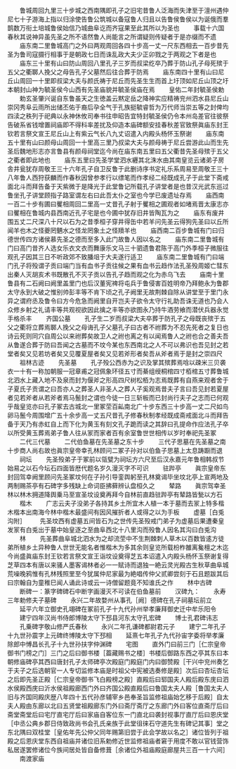 <!-- { "loadSidebar": true } -->
　　鲁城周回九里三十步城之西南隅即孔子之旧宅昔鲁人泛海而失津至于澶州遇仲尼七十子游海上指以归涂使告鲁公筑城以备寇鲁人归且以告鲁侯鲁侯以为诞俄而羣鹊数万衔土培城鲁侯始信乃城曲阜讫而齐寇果至此其所以为圣也
　　事载十六国春秋其说神异虽先圣之所不语然鲁人尚能言之所谓疑则传疑者于是亦缀而不遗
　　庙东南二里鲁城高门之外曰两观周回各四十步高一丈一尺东西相去一百步昔先圣为鲁司寇摄行相事于是朝政七日而诛乱政大夫少正卯戮之于两观之下者是也
　　庙东三十里有山曰防山周回八里孔子三岁而叔梁纥卒乃葬于防山孔子母死殡于五父之衢郰人挽父之母告孔子父墓然后往合葬于防焉
　　庙东南四十里有山曰尼丘山周回一十里即叔梁大夫与颜氏祷于尼丘而先圣生生而首上圩顶如尼丘山顶之圩本朝封山神为毓圣侯今山西有先圣庙貌并毓圣侯庙在焉
　　皇佑二年封毓圣侯勅
　　勅玄圣肇兴诞自东鲁虽天之生徳盖云黙定岳之降神实应精祷兖州泗水县尼丘山崇冈秀阜云雨所出储丕佑于裔后孕全气于孔族挺毓睿哲为万代师当崇五等之封俾均四渎之秩列于祀典以永神休攸司奉书往申昭告宜特封毓圣侯仍令本州岛差官往彼祭告破系省钱增置祠庙即不得科率差扰及仰造本庙碑额安挂春秋差官致祭眞庙东封王钦若言祭文宣王尼丘山上有紫云气长八九丈诏遣入内殿头杨怀玉祭谢
　　庙东南五十里有山曰颜母山周回一十里高三里乃叔梁大夫与颜母祷于尼丘尝游此山而生先圣后魏地形志亦言鲁县有颜母祠堂迄今尚在庙东南五里曰五父衢昔先圣母殡于五父之衢者即此地也
　　庙东五里曰先圣学堂泗水纒其北洙水由其南皇览云诸弟子房舎井瓮犹存周敬王三十六年孔子自卫反鲁于此删诗序书定礼乐系周易至周敬王三十八年鲁人西狩获麟而作春秋因曾参孝行以缥笔而作孝经二经既成孔子于此堂下斋戒面北斗而拜告备于天紫微于是降光于此堂鲁记所载孔子讲堂者是也昔汉光武东巡过鲁坐孔子讲堂顾指子路室谓左右曰此吾太仆之室也今学已废遗址存焉
　　庙西南一百二十步有圃曰矍相周回二里高一丈昔孔子射于矍相之圃观者如堵焉晋太康志亦曰矍相在鲁城内县西南近孔子宅是也今圃中犹存旧井皆陶瓦为之
　　庙东有废井围五丈二尺深八十尺以石为之昔季桓子穿井得缶中若羊问先圣云得狗先圣曰以丘所闻羊也木之怪夔罔魉水之怪龙罔象土之怪羵羊也
　　庙西南二百步鲁城有门曰归德世传四方诸侯慕先圣之德而至多入此门故鲁人因以名之
　　庙东南二里鲁城有门曰高门昔齐人选女乐衣文衣而舞康乐文马三十驷遗鲁君陈于高门外季桓子微服往观孔子因其三日不听政郊不致膰俎于大夫遂行适卫
　　庙东南二里鲁城有门曰端门孔子将殁谓子贡曰端门当有血书子贡往候之果有血书云趋作法孔圣殁周姬亡彗东出秦人灭胡亥术书既散孔不灭子贡以告孔子趋而观之化为赤乌飞去
　　庙南十里鲁县有二石阙曰阙里盖里门也后汉董宪禆将屯兵于鲁侵害百姓明帝乃拜鲍永为鲁郡太守永到大破之惟别帅彭丰等不肯下顷之孔子阙里无故荆棘自除从讲堂至于里门永异之谓府丞及鲁令曰方今危急而阙里自开岂夫子欲令太守行礼助吾诛无道也乃会人众修乡射之礼请丰等共观视欲因此擒之丰等亦欲图永乃持牛酒劳飨而潜伏兵器永觉手格杀丰
　　齐国公墓
　　孔子生二岁而叔梁大夫卒葬于防孔子之母既丧殡于五父之衢将立葬焉郰人挽父之母诲孔子父墓孔子曰古者不祔葬为不忍先死者之复日也诗云死则同穴自周公以来祔葬矣故卫人之祔也离之有以闻焉鲁人之祔也合之善夫吾从鲁遂合葬于防曰吾闻之古墓而不坟今某也东西南北之人不可以弗识也吾见封之若堂者矣又见若坊者矣又见覆夏屋者矣又见若斧形者矣吾从斧者焉于是封之崇四尺
　　祖林古迹
　　先圣墓
　　孔子殁公西赤为之识及掌其殡葬焉唅以疎米三贝袭衣一十有一称加朝服一冠章甫之冠佩象环径五寸而綦组绶桐棺四寸栢棺五寸葬鲁城北泗水上藏入地不及泉而封为偃斧之形高四尺树松栢为志焉既葬有自燕来观者舍于子夏氏子贡谓之曰吾亦人之葬圣人非圣人之葬人子奚观焉昔夫子言曰吾见封若夏屋者见若斧者从若斧者焉马鬛封之谓也今徒一日三斩板而已封尚行夫子之志而已何观乎哉皇览亦曰孔子冢去古城北一里冢茔百畆南北广十步东西三十步高一丈二尺如鸟卵马鬛今周围增广五十余步高一丈五尺昔孔子修春秋制孝经既成斋戒面北斗而拜告备于天乃有赤虹自上而下化为黄玉有刻文孔子跪而读之其辞曰孔提命作应法孔子卒以所受黄玉葬焉弟子鲁人往从冡而家者百有余室鲁世世相传以岁时奉祀先圣冢
　　二代三代墓
　　二代伯鱼墓在先圣墓之东十步
　　三代子思墓在先圣墓之南十步商人尚右故也眞宗皇帝幸孔林顾问二冢子孙对以伯鱼子思墓上太息踌蹰而退
　　祠坛
　　先圣殁弟子于冢前以瓴甓为祠坛方六尺至后汉永嘉元年鲁相韩叔节始易之以石今坛石四面皆厯代题名岁久漫灭字不可识
　　驻跸亭
　　眞宗皇帝东封回驾幸阙里顾问先圣冢坟何在子孙引导銮舆躬至孔林奠谒毕坐坟北亭上宣两地及两制赐茶亭有石碑字多残缺上命词臣拂藓辨认盘桓久之
　　辇路
　　眞宗驾幸圣林以林木拥道降舆乗马至宣圣坟设奠再拜今自林前直趋驻跸亭有辇路皆甃以方石
　　楷木
　　广志云夫子没弟子各持其乡土所宜木人植一本于墓而去冡上特多楷木楷本出南海今林中楷木最盛间有因风摧折者人或得之以为手板
　　虚墓［白兎沟附］
　　先圣坟西有虚墓五间皆石为之世传先圣殁戒门弟子为虚墓后果遭秦皇发冡有白兎出于墓中始皇逐之至曲阜西北十八里沟而殁鲁人因名其沟曰白兎沟
　　林
　　先圣葬曲阜城北泗水为之却流茔中不生荆棘刺人草木以百数皆逺方徒弟所植乡土异种鲁人世世无能名者惟楷木为多其余则皇览所载枌柞雒离毚檀之木迄今尚盛眞庙东封王钦若言祭文宣王诣坟设奠得芝五本诏遣入内殿头杨怀玉祭谢复得芝草四本有唐以来骚人墨客谒林者必一一赋诗而退独一絶云灵光殿古生秋草曲阜城荒噪晚鸦惟有孔林残照里至今犹属仲尼家最为絶唱传仲父贰卿尝刻于石且题跋其后曰宗翰自为童稚巳闻人诵此诗或云一诗僧留题竟不知谁氏之作
　　林中古碑
　　断碑一：篆字碑碑石中断字画漫灭不可读在伯鱼墓前
　　汉碑九：
　　永寿三年勅修夫子墓碑
　　永兴二年故婺州从事孔［阙］德碑在孔子祠墓坛前立
　　延平六年立御史孔翊碑在冢前孔子十九代孙州举孝廉拜御史迁中牟乐阳令
　　建宁四年汉尚书侍郎博陵太守下邳县河东太守孔宏碑
　　博士孔君碑讳志
　　孔乗碑字敬山修严氏春秋
　　永兴二年孔谦碑都尉君元子
　　建宁二年孔子十九世孙震字上元碑终博陵太守下邳相
　　延熹七年孔子九代孙宙字委将举孝廉除郎中愽昌长孔子十九世孙扶字仲渊碑
　　宅图
　　直外门曰前三门［仁宗皇帝御书门榜之门］三门之后曰御书楼［葢藏赐书之楼］书楼后御路东西之亭其东曰本朝修庙碑亭其西曰唐封孔子太师碑亭次殿庭门殿庭门内曰御赞殿［干兴中兖州奏乞于夫子之后选朝官一人专切监修本庙是时祖父中宪被选奏修是殿］次后曰杏坛杏坛之后即先圣正殿［仁宗皇帝御书飞白殿榜之殿］直殿后曰郓国夫人殿后殿东庑曰泗水侯殿西庑曰沂水侯祖殿廊西门外曰齐国公殿直殿后曰鲁国太夫人殿［鲁国太夫人旧与齐国同殿庆歴八年四十五代孙彦辅宰乡邑奉圣旨监修祖庙始乞移于后殿］自太夫人殿由东廊以北曰五贤堂祖殿廊东门外曰斋厅斋厅之东廊门外曰客位直斋厅后曰斋堂斋堂后曰宅厅直宅厅后曰家庙自客位东一门直北曰袭封视事厅直厅后曰恩庆堂［中丞公典乡郡日侍致政尚书会孔氏亲族于此堂徂徕石守道先生有碑记其事］堂之东北隅曰双桂堂［皇佑年先公仲父同年赐第旧尝于此会学故以名之］诸位皆列于祖殿之后恩庆堂东西自祖庙并诸位旧系勅修近世监修祖庙者窘于用度不敢以官钱营饰私居遂罢修诸位今族间居处皆自备修葺［余诸位外祖庙殿庭廊屋共三百一十六间］
　　南渡家庙
